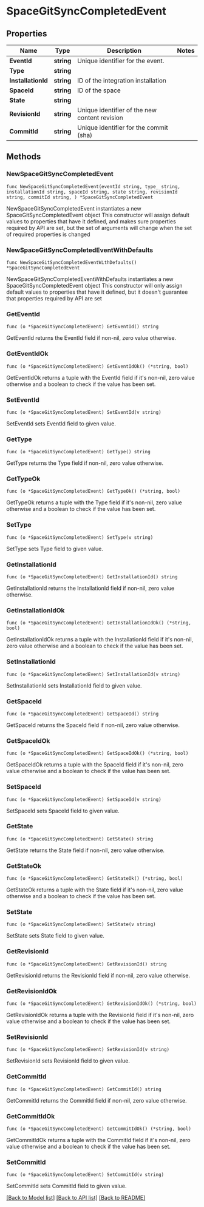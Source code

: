# SpaceGitSyncCompletedEvent

## Properties

Name | Type | Description | Notes
------------ | ------------- | ------------- | -------------
**EventId** | **string** | Unique identifier for the event. | 
**Type** | **string** |  | 
**InstallationId** | **string** | ID of the integration installation | 
**SpaceId** | **string** | ID of the space | 
**State** | **string** |  | 
**RevisionId** | **string** | Unique identifier of the new content revision | 
**CommitId** | **string** | Unique identifier for the commit (sha) | 

## Methods

### NewSpaceGitSyncCompletedEvent

`func NewSpaceGitSyncCompletedEvent(eventId string, type_ string, installationId string, spaceId string, state string, revisionId string, commitId string, ) *SpaceGitSyncCompletedEvent`

NewSpaceGitSyncCompletedEvent instantiates a new SpaceGitSyncCompletedEvent object
This constructor will assign default values to properties that have it defined,
and makes sure properties required by API are set, but the set of arguments
will change when the set of required properties is changed

### NewSpaceGitSyncCompletedEventWithDefaults

`func NewSpaceGitSyncCompletedEventWithDefaults() *SpaceGitSyncCompletedEvent`

NewSpaceGitSyncCompletedEventWithDefaults instantiates a new SpaceGitSyncCompletedEvent object
This constructor will only assign default values to properties that have it defined,
but it doesn't guarantee that properties required by API are set

### GetEventId

`func (o *SpaceGitSyncCompletedEvent) GetEventId() string`

GetEventId returns the EventId field if non-nil, zero value otherwise.

### GetEventIdOk

`func (o *SpaceGitSyncCompletedEvent) GetEventIdOk() (*string, bool)`

GetEventIdOk returns a tuple with the EventId field if it's non-nil, zero value otherwise
and a boolean to check if the value has been set.

### SetEventId

`func (o *SpaceGitSyncCompletedEvent) SetEventId(v string)`

SetEventId sets EventId field to given value.


### GetType

`func (o *SpaceGitSyncCompletedEvent) GetType() string`

GetType returns the Type field if non-nil, zero value otherwise.

### GetTypeOk

`func (o *SpaceGitSyncCompletedEvent) GetTypeOk() (*string, bool)`

GetTypeOk returns a tuple with the Type field if it's non-nil, zero value otherwise
and a boolean to check if the value has been set.

### SetType

`func (o *SpaceGitSyncCompletedEvent) SetType(v string)`

SetType sets Type field to given value.


### GetInstallationId

`func (o *SpaceGitSyncCompletedEvent) GetInstallationId() string`

GetInstallationId returns the InstallationId field if non-nil, zero value otherwise.

### GetInstallationIdOk

`func (o *SpaceGitSyncCompletedEvent) GetInstallationIdOk() (*string, bool)`

GetInstallationIdOk returns a tuple with the InstallationId field if it's non-nil, zero value otherwise
and a boolean to check if the value has been set.

### SetInstallationId

`func (o *SpaceGitSyncCompletedEvent) SetInstallationId(v string)`

SetInstallationId sets InstallationId field to given value.


### GetSpaceId

`func (o *SpaceGitSyncCompletedEvent) GetSpaceId() string`

GetSpaceId returns the SpaceId field if non-nil, zero value otherwise.

### GetSpaceIdOk

`func (o *SpaceGitSyncCompletedEvent) GetSpaceIdOk() (*string, bool)`

GetSpaceIdOk returns a tuple with the SpaceId field if it's non-nil, zero value otherwise
and a boolean to check if the value has been set.

### SetSpaceId

`func (o *SpaceGitSyncCompletedEvent) SetSpaceId(v string)`

SetSpaceId sets SpaceId field to given value.


### GetState

`func (o *SpaceGitSyncCompletedEvent) GetState() string`

GetState returns the State field if non-nil, zero value otherwise.

### GetStateOk

`func (o *SpaceGitSyncCompletedEvent) GetStateOk() (*string, bool)`

GetStateOk returns a tuple with the State field if it's non-nil, zero value otherwise
and a boolean to check if the value has been set.

### SetState

`func (o *SpaceGitSyncCompletedEvent) SetState(v string)`

SetState sets State field to given value.


### GetRevisionId

`func (o *SpaceGitSyncCompletedEvent) GetRevisionId() string`

GetRevisionId returns the RevisionId field if non-nil, zero value otherwise.

### GetRevisionIdOk

`func (o *SpaceGitSyncCompletedEvent) GetRevisionIdOk() (*string, bool)`

GetRevisionIdOk returns a tuple with the RevisionId field if it's non-nil, zero value otherwise
and a boolean to check if the value has been set.

### SetRevisionId

`func (o *SpaceGitSyncCompletedEvent) SetRevisionId(v string)`

SetRevisionId sets RevisionId field to given value.


### GetCommitId

`func (o *SpaceGitSyncCompletedEvent) GetCommitId() string`

GetCommitId returns the CommitId field if non-nil, zero value otherwise.

### GetCommitIdOk

`func (o *SpaceGitSyncCompletedEvent) GetCommitIdOk() (*string, bool)`

GetCommitIdOk returns a tuple with the CommitId field if it's non-nil, zero value otherwise
and a boolean to check if the value has been set.

### SetCommitId

`func (o *SpaceGitSyncCompletedEvent) SetCommitId(v string)`

SetCommitId sets CommitId field to given value.



[[Back to Model list]](../README.md#documentation-for-models) [[Back to API list]](../README.md#documentation-for-api-endpoints) [[Back to README]](../README.md)


